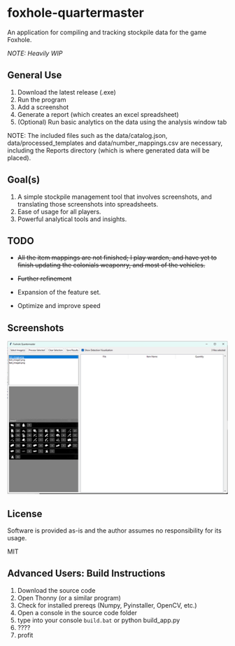 # foxhole-quartermaster
An application for compiling and tracking stockpile data for the game Foxhole.

*NOTE: Heavily WIP*

## General Use

1) Download the latest release (.exe)
2) Run the program
3) Add a screenshot
4) Generate a report (which creates an excel spreadsheet)
5) (Optional) Run basic analytics on the data using the analysis window tab

NOTE: The included files such as the data/catalog.json, data/processed_templates and data/number_mappings.csv are necessary, including the Reports directory (which is where generated data will be placed).

## Goal(s)

1) A simple stockpile management tool that involves screenshots, and translating those screenshots into spreadsheets.
2) Ease of usage for all players.
3) Powerful analytical tools and insights.

## TODO

- ~~All the item mappings are not finished; I play warden, and have yet to finish updating the colonials weaponry, and most of the vehicles.~~

- ~~Further refinement~~

- Expansion of the feature set.

- Optimize and improve speed

## Screenshots

![The current GUI](sample1.png)

## License

Software is provided as-is and the author assumes no responsibility for its usage.

MIT

## Advanced Users: Build Instructions

1) Download the source code
2) Open Thonny (or a similar program)
3) Check for installed prereqs (Numpy, Pyinstaller, OpenCV, etc.)
4) Open a console in the source code folder
5) type into your console `build.bat` or python build_app.py
6) ????
7) profit
